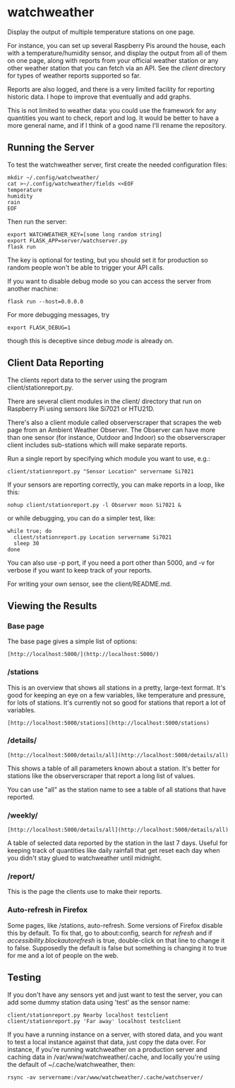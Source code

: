 # watchweather

Display the output of multiple temperature stations on one page.

For instance, you can set up several Raspberry Pis around the house,
each with a temperature/humidity sensor, and display the output from
all of them on one page, along with reports from your official weather
station or any other weather station that you can fetch via an API.
See the _client_ directory for types of weather reports supported
so far.

Reports are also logged, and there is a very limited facility for
reporting historic data. I hope to improve that eventually and add
graphs.

This is not limited to weather data: you could use the framework for
any quantities you want to check, report and log. It would be better to
have a more general name, and if I think of a good name I'll rename the
repository.

## Running the Server

To test the watchweather server, first create the needed configuration files:

```
mkdir ~/.config/watchweather/
cat >~/.config/watchweather/fields <<EOF
temperature
humidity
rain
EOF
```

Then run the server:

```
export WATCHWEATHER_KEY=[some long random string]
export FLASK_APP=server/watchserver.py
flask run
```

The key is optional for testing, but you should set it for production
so random people won't be able to trigger your API calls.

If you want to disable debug mode so you can access the server
from another machine:
```
flask run --host=0.0.0.0
```

For more debugging messages, try
```
export FLASK_DEBUG=1
```
though this is deceptive since debug *mode* is already on.

## Client Data Reporting

The clients report data to the server using the program
client/stationreport.py.

There are several client modules in the client/ directory
that run on Raspberry Pi using sensors like Si7021 or HTU21D.

There's also a client module called observerscraper that scrapes the web page
from an Ambient Weather Observer. The Observer can have more than one
sensor (for instance, Outdoor and Indoor) so the observerscraper client
includes sub-stations which will make separate reports.

Run a single report by specifying which module you want to use, e.g.:
```
client/stationreport.py "Sensor Location" servername Si7021
```

If your sensors are reporting correctly, you can make reports in a loop,
like this:

```
nohup client/stationreport.py -l Observer moon Si7021 &
```

or while debugging, you can do a simpler test, like:

```
while true; do
  client/stationreport.py Location servername Si7021
  sleep 30
done
```

You can also use -p port, if you need a port other than 5000,
and -v for verbose if you want to keep track of your reports.

For writing your own sensor, see the client/README.md.

## Viewing the Results

### Base page

The base page gives a simple list of options:

```
[http://localhost:5000/](http://localhost:5000/)
```


### /stations

This is an overview that shows all stations in a pretty, large-text
format. It's good for keeping an eye on a few variables, like
temperature and pressure, for lots of stations. It's currently
not so good for stations that report a lot of variables.

```
[http://localhost:5000/stations](http://localhost:5000/stations)
```

### /details/<stationname>

```
[http://localhost:5000/details/all](http://localhost:5000/details/all)
```

This shows a table of all parameters known about a station.
It's better for stations like the observerscraper that report
a long list of values.

You can use "all" as the station name to see a table of all
stations that have reported.

### /weekly/<stationname>

```
[http://localhost:5000/details/all](http://localhost:5000/details/all)
```

A table of selected data reported by the station in the last 7 days.
Useful for keeping track of quantities like daily rainfall that get
reset each day when you didn't stay glued to watchweather until midnight.

### /report/<stationname>

This is the page the clients use to make their reports.

### Auto-refresh in Firefox

Some pages, like /stations, auto-refresh.
Some versions of Firefox disable this by default.
To fix that, go to about:config, search for *refresh* and if
*accessibility.blockautorefresh* is true, double-click on that line to
change it to false. Supposedly the default is false but something is
changing it to true for me and a lot of people on the web.

## Testing

If you don't have any sensors yet and just want to test the server,
you can add some dummy station data using 'test' as the sensor name:
```
client/stationreport.py Nearby localhost testclient
client/stationreport.py 'Far away' localhost testclient
```

If you have a running instance on a server, with stored data, and you
want to test a local instance against that data, just copy the data over.
For instance, if you're running watchweather on a production server and
caching data in /var/www/watchweather/.cache, and locally you're using
the default of ~/.cache/watchweather, then:
```
rsync -av servername:/var/www/watchweather/.cache/watchserver/
```
